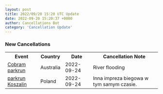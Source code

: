 ```yaml
---
layout: post
title: 2022/09/20 15:20 UTC Update
date: 2022-09-20 15:20:37 +0000
author: Cancellations Bot
category: 'Cancellation Update'
---
```


<h3>New Cancellations</h3>
<div class='hscrollable'>
<table style='width: 100%'>
    <tr>
        <th>Event</th>
        <th>Country</th>
        <th>Date</th>
        <th>Cancellation Note</th>
    </tr>
    <tr>
        <td><a href="https://www.parkrun.com.au/cobram">Cobram parkrun</a></td>
        <td>Australia</td>
        <td>2022-09-24</td>
        <td>River flooding</td>
    </tr>
    <tr>
        <td><a href="https://www.parkrun.pl/koszalin">parkrun Koszalin</a></td>
        <td>Poland</td>
        <td>2022-09-24</td>
        <td>Inna impreza biegowa w tym samym czasie.</td>
    </tr>
</table>
</div>
